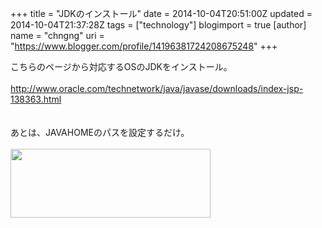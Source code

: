 +++
title = "JDKのインストール"
date = 2014-10-04T20:51:00Z
updated = 2014-10-04T21:37:28Z
tags = ["technology"]
blogimport = true 
[author]
	name = "chngng"
	uri = "https://www.blogger.com/profile/14196381724208675248"
+++

<div dir="ltr" style="text-align: left;" trbidi="on">こちらのページから対応するOSのJDKをインストール。<br /><br /><a href="http://www.oracle.com/technetwork/java/javase/downloads/index-jsp-138363.html" target="_blank">http://www.oracle.com/technetwork/java/javase/downloads/index-jsp-138363.html</a><br /><br /><br />あとは、JAVAHOMEのパスを設定するだけ。<br /><br /><div class="separator" style="clear: both; text-align: center;"><a href="http://4.bp.blogspot.com/-fQcwQXDhe54/VC_fHJAiTPI/AAAAAAAARu8/653iTYUVZN8/s1600/javahome.png" imageanchor="1" style="clear: left; float: left; margin-bottom: 1em; margin-right: 1em;"><img border="0" src="http://4.bp.blogspot.com/-fQcwQXDhe54/VC_fHJAiTPI/AAAAAAAARu8/653iTYUVZN8/s1600/javahome.png" height="110" width="320" /></a></div></div>
